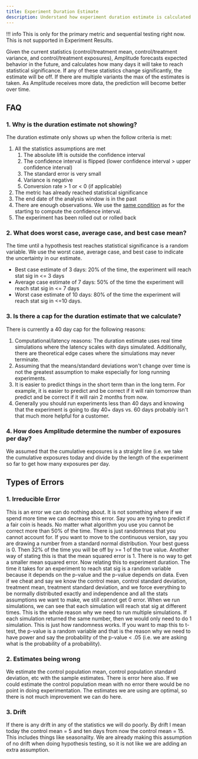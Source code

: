 ```yaml
---
title: Experiment Duration Estimate
description: Understand how experiment duration estimate is calculated
---
```


!!! info
    This is only for the primary metric and sequential testing right now. This is not supported in Experiment Results.

Given the current statistics (control/treatment mean, control/treatment variance, and control/treatment exposures), Amplitude forecasts expected behavior in the future, and calculates how many days it will take to reach statistical significance. If any of these statistics change significantly, the estimate will be off. If there are multiple variants the max of the estimates is taken. As Amplitude receives more data, the prediction will become better over time. 

## FAQ

### 1. Why is the duration estimate not showing?

The duration estimate only shows up when the follow criteria is met:

1. All the statistics assumptions are met
    1. The absolute lift is outside the confidence interval
    2. The confidence interval is flipped (lower confidence interval > upper confidence interval)
    3. The standard error is very small
    4. Variance is negative
    5. Conversion rate > 1 or < 0 (if applicable)
2. The metric has already reached statistical significance
3. The end date of the analysis window is in the past
4. There are enough observations. We use the [same condition](https://help.amplitude.com/hc/en-us/articles/4403176829709-How-Amplitude-Experiment-uses-sequential-testing-for-statistical-inference#why-don%E2%80%99t-i-see-any-confidence-interval-on-the-confidence-interv) as for the starting to compute the confidence interval. 
5. The experiment has been rolled out or rolled back

### 2. What does worst case, average case, and best case mean?

The time until a hypothesis test reaches statistical significance is a random variable. We use the worst case, average case, and best case to indicate the uncertainty in our estimate. 

* Best case estimate of 3 days: 20% of the time, the experiment will reach stat sig in <= 3 days
* Average case estimate of 7 days: 50% of the time the experiment will reach stat sig in <= 7 days
* Worst case estimate of 10 days: 80% of the time the experiment will reach stat sig in <=10 days.

### 3. Is there a cap for the duration estimate that we calculate?

There is currently a 40 day cap for the following reasons:

1. Computational/latency reasons: The duration estimate uses real time simulations where the latency scales with days simulated. Additionally, there are theoretical edge cases where the simulations may never terminate.
2. Assuming that the means/standard deviations won't change over time is not the greatest assumption to make especially for long running experiments.
3. It is easier to predict things in the short term than in the long term. For example, it is easier to predict and be correct if it will rain tomorrow than predict and be correct if it will rain 2 months from now.
4. Generally you should run experiments less than 40 days and knowing that the experiment is going to day 40+ days vs. 60 days probably isn't that much more helpful for a customer.

### 4. How does Amplitude determine the number of exposures per day?

We assumed that the cumulative exposures is a straight line (i.e. we take the cumulative exposures today and divide by the length of the experiment so far to get how many exposures per day. 

## Types of Errors

### 1. Irreducible Error

This is an error we can do nothing about. It is not something where if we spend more time we can decrease this error. Say you are trying to predict if a fair coin is heads. No matter what algorithm you use you cannot be correct more than 50% of the time. There is just randomness that you cannot account for. If you want to move to the continuous version, say you are drawing a number from a standard normal distribution. Your best guess is 0. Then 32% of the time you will be off by >= 1 of the true value. Another way of stating this is that the mean squared error is 1. There is no way to get a smaller mean squared error. Now relating this to experiment duration. The time it takes for an experiment to reach stat sig is a random variable because it depends on the p-value and the p-value depends on data. Even if we cheat and say we know the control mean, control standard deviation, treatment mean, treatment standard deviation, and we force everything to be normally distributed exactly and independence and all the stats assumptions we want to make, we still cannot get 0 error. When we run simulations, we can see that each simulation will reach stat sig at different times. This is the whole reason why we need to run multiple simulations. If each simulation returned the same number, then we would only need to do 1 simulation. This is just how randomness works. If you want to map this to t-test, the p-value is a random variable and that is the reason why we need to have power and say the probability of the p-value < .05 (i.e. we are asking what is the probability of a probability).

### 2. Estimates being wrong

We estimate the control population mean, control population standard deviation, etc with the sample estimates. There is error here also. If we could estimate the control population mean with no error there would be no point in doing experimentation. The estimates we are using are optimal, so there is not much improvement we can do here.

### 3. Drift

If there is any drift in any of the statistics we will do poorly. By drift I mean today the control mean = 5 and ten days from now the control mean = 15. This includes things like seasonality. We are already making this assumption of no drift when doing hypothesis testing, so it is not like we are adding an extra assumption.
